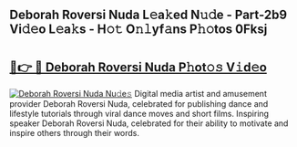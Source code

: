 ## Deborah Roversi Nuda L𝚎a𝚔ed N𝚞𝚍e - Part-2b9 Vi𝚍𝚎o L𝚎a𝚔s - H𝚘𝚝 O𝚗𝚕yf𝚊ns P𝚑𝚘tos 0Fksj

# <h2><a href="http://kf8u3a.oniu.top/?m=Deborah+Roversi+Nuda">🔗👉 🔴 Deborah Roversi Nuda P𝚑ot𝚘𝚜 V𝚒d𝚎o</a></h2>

[![Deborah Roversi Nuda Nu𝚍e𝚜](https://i.imgur.com/0qMVB7G.gif)](http://kf8u3a.oniu.top/?m=Deborah+Roversi+Nuda)
Digital media artist and amusement provider Deborah Roversi Nuda, celebrated for publishing dance and lifestyle tutorials through viral dance moves and short films. Inspiring speaker Deborah Roversi Nuda, celebrated for their ability to motivate and inspire others through their words.  
